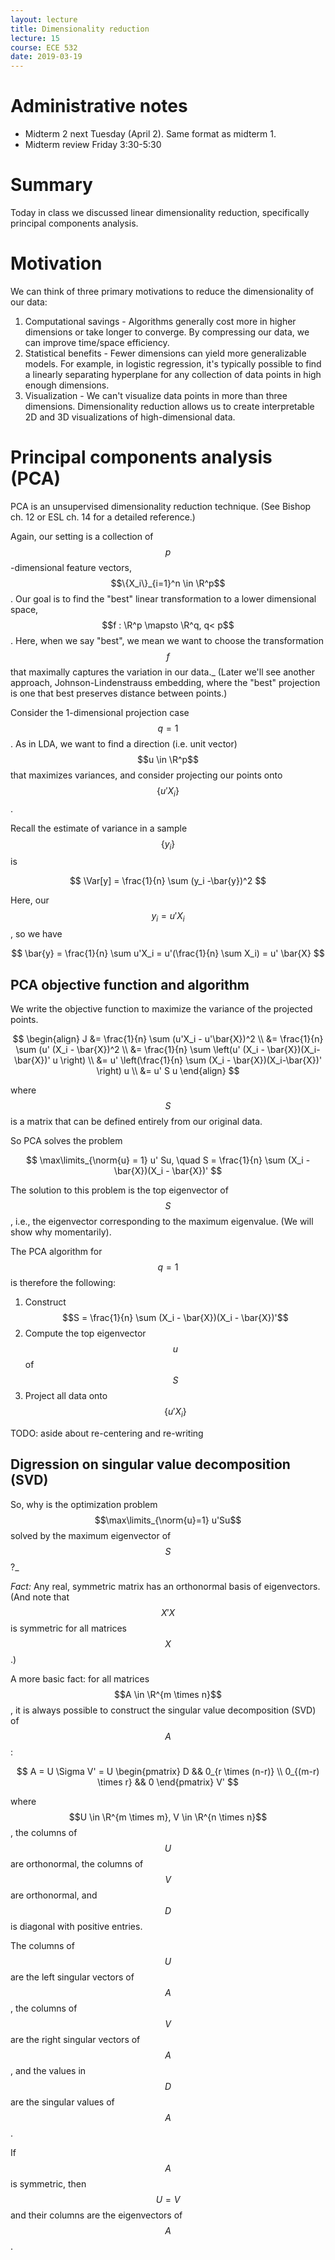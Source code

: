 ```yaml
---
layout: lecture
title: Dimensionality reduction
lecture: 15
course: ECE 532
date: 2019-03-19
---
```


# Administrative notes

- Midterm 2 next Tuesday (April 2). Same format as midterm 1.
- Midterm review Friday 3:30-5:30

# Summary

Today in class we discussed linear dimensionality reduction, specifically
principal components analysis.

$$
%% Latex helpers
\newcommand{\norm}[1]{\left\lVert{#1}\right\rVert}
\newcommand{\card}[1]{\left\vert{#1}\right\vert}
\newcommand{\R}{\mathbb{R}}
\newcommand{\L}{\mathcal{L}}
\newcommand{\E}{\mathrm{E}}
\newcommand{\Var}{\mathrm{Var}}
\newcommand{\Cov}{\mathrm{Cov}}
\newcommand{\Col}{\mathrm{Col}}
\newcommand{\bigdot}{\boldsymbol{\cdot}}
$$

# Motivation

We can think of three primary motivations to reduce the dimensionality of our data:

1. Computational savings - Algorithms generally cost more in higher dimensions
or take longer to converge. By compressing our data, we can improve
time/space efficiency.
2. Statistical benefits - Fewer dimensions can yield more generalizable models.
For example, in logistic regression, it's typically possible to find a linearly
separating hyperplane for any collection of data points in high enough
dimensions.
3. Visualization - We can't visualize data points in more than three
dimensions. Dimensionality reduction allows us to create interpretable 2D and
3D visualizations of high-dimensional data.

# Principal components analysis (PCA) 

PCA is an unsupervised dimensionality reduction technique. (See Bishop ch. 12 or ESL ch. 14 for a detailed reference.)

Again, our setting is a collection of $$p$$-dimensional feature vectors,
$$\{X_i\}_{i=1}^n \in \R^p$$. Our goal is to find the "best" linear
transformation to a lower dimensional space, $$f : \R^p \mapsto \R^q, q< p$$.
Here, when we say "best", we mean we want to choose the transformation $$f$$
that maximally captures the variation in our data._ 
(Later we'll see another approach, Johnson-Lindenstrauss embedding, where the
"best" projection is one that best preserves distance between points.)

Consider the 1-dimensional projection case $$q=1$$.
As in LDA, we want to find a direction (i.e. unit vector) $$u \in \R^p$$ that
maximizes variances, and consider projecting our points onto $$\{u' X_i\}$$.

Recall the estimate of variance in a sample $$\{y_i\}$$ is 

$$
\Var[y] = \frac{1}{n} \sum (y_i -\bar{y})^2
$$

Here, our $$y_i = u' X_i$$, so we have

$$
\bar{y} = \frac{1}{n} \sum u'X_i = u'(\frac{1}{n} \sum X_i) = u' \bar{X}
$$

## PCA objective function and algorithm

We write the objective function to maximize the variance of the projected points.

$$
\begin{align}
J &= \frac{1}{n} \sum (u'X_i - u'\bar{X})^2 \\
  &= \frac{1}{n} \sum (u' (X_i - \bar{X})^2 \\
  &= \frac{1}{n} \sum \left(u' (X_i - \bar{X})(X_i-\bar{X})' u \right) \\
  &= u' \left(\frac{1}{n} \sum (X_i - \bar{X})(X_i-\bar{X})' \right) u \\
  &= u' S u
\end{align}
$$

where $$S$$ is a matrix that can be defined entirely from our original data.

So PCA solves the problem

$$
\max\limits_{\norm{u} = 1} u' Su, \quad S = \frac{1}{n} \sum (X_i - \bar{X})(X_i - \bar{X})'
$$

The solution to this problem is the top eigenvector of $$S$$, i.e., the eigenvector corresponding to the maximum eigenvalue. (We will show why momentarily).

The PCA algorithm for $$q=1$$ is therefore the following:
1. Construct $$S = \frac{1}{n} \sum (X_i - \bar{X})(X_i - \bar{X})'$$
2. Compute the top eigenvector $$u$$ of $$S$$
3. Project all data onto $$\{u'X_i\}$$

TODO: aside about re-centering and re-writing

## Digression on singular value decomposition (SVD)

So, why is the optimization problem $$\max\limits_{\norm{u}=1} u'Su$$ solved by
the maximum eigenvector of $$S$$?_

_Fact:_ Any real, symmetric matrix has an orthonormal basis of eigenvectors. (And note that $$X'X$$ is symmetric for all matrices $$X$$.)

A more basic fact: for all matrices $$A \in \R^{m \times n}$$, it is always possible to construct the singular value decomposition (SVD) of $$A$$:

$$
A = U \Sigma V' = U \begin{pmatrix} D && 0_{r \times (n-r)} \\ 0_{(m-r) \times r} && 0 \end{pmatrix} V'
$$

where $$U \in \R^{m \times m}, V \in \R^{n \times n}$$, the columns of $$U$$
are orthonormal, the columns of $$V$$ are orthonormal, and $$D$$ is diagonal
with positive entries.

The columns of $$U$$ are the left singular vectors of $$A$$, the columns of
$$V$$ are the right singular vectors of $$A$$, and the values in $$D$$ are the
singular values of $$A$$. 

If $$A$$ is symmetric, then $$U=V$$ and their columns are the eigenvectors of
$$A$$.
